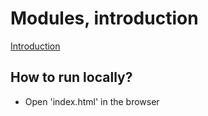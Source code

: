 # Modules, introduction
[Introduction](https://javascript.info/modules-intro)

## How to run locally?
* Open 'index.html' in the browser
